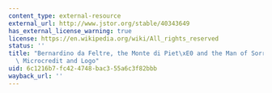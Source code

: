 ```yaml
---
content_type: external-resource
external_url: http://www.jstor.org/stable/40343649
has_external_license_warning: true
license: https://en.wikipedia.org/wiki/All_rights_reserved
status: ''
title: "Bernardino da Feltre, the Monte di Piet\xE0 and the Man of Sorrows: Activist,\
  \ Microcredit and Logo"
uid: 6c1216b7-fc42-4748-bac3-55a6c3f82bbb
wayback_url: ''
---
```

